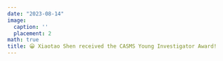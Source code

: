 ```yaml
---
date: "2023-08-14"
image:
  caption: ''
  placement: 2
math: true
title: 😀 Xiaotao Shen received the CASMS Young Investigator Award!
---
```

